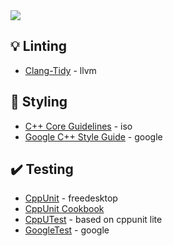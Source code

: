 <img src="https://user-images.githubusercontent.com/7102064/159596159-ab163149-c28e-4471-95e4-a2bcef1ef37e.png" />


💡 Linting
----------

* [Clang-Tidy](https://clang.llvm.org/extra/clang-tidy/) - llvm


💈 Styling
---------

* [C++ Core Guidelines](http://isocpp.github.io/CppCoreGuidelines/CppCoreGuidelines) - iso
* [Google C++ Style Guide](https://google.github.io/styleguide/cppguide.html) - google


✔️ Testing
----------

* [CppUnit](https://freedesktop.org/wiki/Software/cppunit/) - freedesktop
* [CppUnit Cookbook](https://cppunit.sourceforge.net/doc/cvs/cppunit_cookbook.html)
* [CppUTest](http://cpputest.github.io/) - based on cppunit lite
* [GoogleTest](https://google.github.io/googletest/) - google
